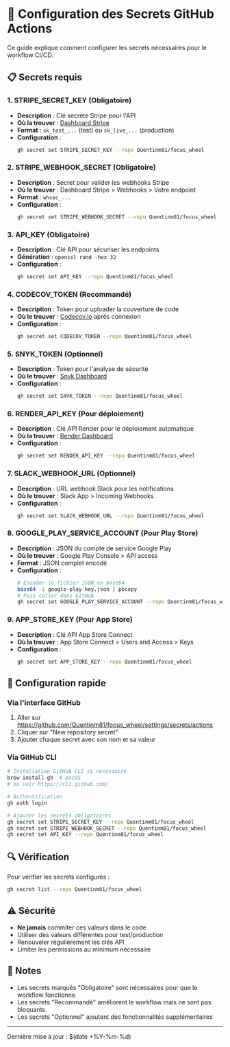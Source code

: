 # 🔐 Configuration des Secrets GitHub Actions

Ce guide explique comment configurer les secrets nécessaires pour le workflow CI/CD.

## 📋 Secrets requis

### 1. **STRIPE_SECRET_KEY** (Obligatoire)
- **Description** : Clé secrète Stripe pour l'API
- **Où la trouver** : [Dashboard Stripe](https://dashboard.stripe.com/apikeys)
- **Format** : `sk_test_...` (test) ou `sk_live_...` (production)
- **Configuration** :
  ```bash
  gh secret set STRIPE_SECRET_KEY --repo Quentinm81/focus_wheel
  ```

### 2. **STRIPE_WEBHOOK_SECRET** (Obligatoire)
- **Description** : Secret pour valider les webhooks Stripe
- **Où le trouver** : Dashboard Stripe > Webhooks > Votre endpoint
- **Format** : `whsec_...`
- **Configuration** :
  ```bash
  gh secret set STRIPE_WEBHOOK_SECRET --repo Quentinm81/focus_wheel
  ```

### 3. **API_KEY** (Obligatoire)
- **Description** : Clé API pour sécuriser les endpoints
- **Génération** : `openssl rand -hex 32`
- **Configuration** :
  ```bash
  gh secret set API_KEY --repo Quentinm81/focus_wheel
  ```

### 4. **CODECOV_TOKEN** (Recommandé)
- **Description** : Token pour uploader la couverture de code
- **Où le trouver** : [Codecov.io](https://codecov.io/) après connexion
- **Configuration** :
  ```bash
  gh secret set CODECOV_TOKEN --repo Quentinm81/focus_wheel
  ```

### 5. **SNYK_TOKEN** (Optionnel)
- **Description** : Token pour l'analyse de sécurité
- **Où le trouver** : [Snyk Dashboard](https://app.snyk.io/account)
- **Configuration** :
  ```bash
  gh secret set SNYK_TOKEN --repo Quentinm81/focus_wheel
  ```

### 6. **RENDER_API_KEY** (Pour déploiement)
- **Description** : Clé API Render pour le déploiement automatique
- **Où la trouver** : [Render Dashboard](https://dashboard.render.com/account/api-keys)
- **Configuration** :
  ```bash
  gh secret set RENDER_API_KEY --repo Quentinm81/focus_wheel
  ```

### 7. **SLACK_WEBHOOK_URL** (Optionnel)
- **Description** : URL webhook Slack pour les notifications
- **Où le trouver** : Slack App > Incoming Webhooks
- **Configuration** :
  ```bash
  gh secret set SLACK_WEBHOOK_URL --repo Quentinm81/focus_wheel
  ```

### 8. **GOOGLE_PLAY_SERVICE_ACCOUNT** (Pour Play Store)
- **Description** : JSON du compte de service Google Play
- **Où le trouver** : Google Play Console > API access
- **Format** : JSON complet encodé
- **Configuration** :
  ```bash
  # Encoder le fichier JSON en base64
  base64 -i google-play-key.json | pbcopy
  # Puis coller dans GitHub
  gh secret set GOOGLE_PLAY_SERVICE_ACCOUNT --repo Quentinm81/focus_wheel
  ```

### 9. **APP_STORE_KEY** (Pour App Store)
- **Description** : Clé API App Store Connect
- **Où la trouver** : App Store Connect > Users and Access > Keys
- **Configuration** :
  ```bash
  gh secret set APP_STORE_KEY --repo Quentinm81/focus_wheel
  ```

## 🚀 Configuration rapide

### Via l'interface GitHub

1. Aller sur https://github.com/Quentinm81/focus_wheel/settings/secrets/actions
2. Cliquer sur "New repository secret"
3. Ajouter chaque secret avec son nom et sa valeur

### Via GitHub CLI

```bash
# Installation GitHub CLI si nécessaire
brew install gh  # macOS
# ou voir https://cli.github.com/

# Authentification
gh auth login

# Ajouter les secrets obligatoires
gh secret set STRIPE_SECRET_KEY --repo Quentinm81/focus_wheel
gh secret set STRIPE_WEBHOOK_SECRET --repo Quentinm81/focus_wheel
gh secret set API_KEY --repo Quentinm81/focus_wheel
```

## 🔍 Vérification

Pour vérifier les secrets configurés :

```bash
gh secret list --repo Quentinm81/focus_wheel
```

## ⚠️ Sécurité

- **Ne jamais** commiter ces valeurs dans le code
- Utiliser des valeurs différentes pour test/production
- Renouveler régulièrement les clés API
- Limiter les permissions au minimum nécessaire

## 📝 Notes

- Les secrets marqués "Obligatoire" sont nécessaires pour que le workflow fonctionne
- Les secrets "Recommandé" améliorent le workflow mais ne sont pas bloquants
- Les secrets "Optionnel" ajoutent des fonctionnalités supplémentaires

---
Dernière mise à jour : $(date +%Y-%m-%d)
